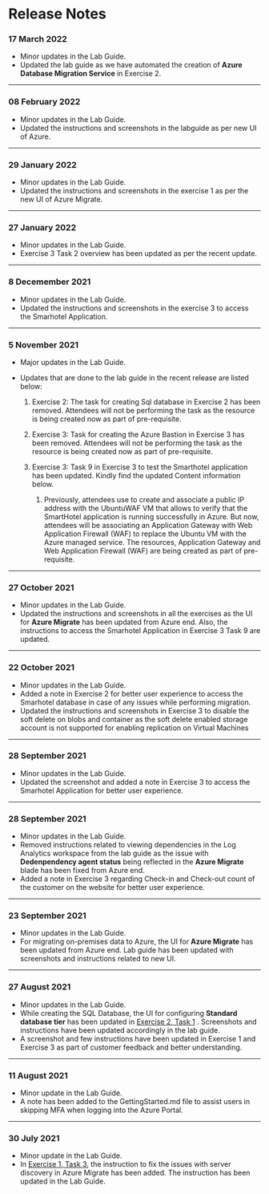 # Release Notes

### 17 March 2022

  - Minor updates in the Lab Guide.
  - Updated the lab guide as we have automated the creation of **Azure Database Migration Service** in Exercise 2.

-----------------

### 08 February 2022

  - Minor updates in the Lab Guide.
  - Updated the instructions and screenshots in the labguide as per new UI of Azure.

-----------------

### 29 January 2022

  - Minor updates in the Lab Guide.
  - Updated the instructions and screenshots in the exercise 1 as per the new UI of Azure Migrate.

-----------------

### 27 January 2022

  - Minor updates in the Lab Guide.
  - Exercise 3 Task 2 overview has been updated as per the recent update.

-----------------

### 8 Decemember 2021

  - Minor updates in the Lab Guide.
  - Updated the instructions and screenshots in the exercise 3 to access the Smarhotel Application.

-----------------

### 5 November 2021

  - Major updates in the Lab Guide.
  - Updates that are done to the lab guide in the recent release are listed below:
  
      1.	Exercise 2: The task for creating Sql database in Exercise 2 has been removed. Attendees will not be performing the task as the resource is being created now as part of pre-requisite.

      2.	Exercise 3: Task for creating the Azure Bastion in Exercise 3 has been removed. Attendees will not be performing the task as the resource is being created now as part of pre-requisite.

      3.	Exercise 3: Task 9 in Exercise 3 to test the Smarthotel application has been updated. Kindly find the updated Content information below.

               1. Previously, attendees use to create and associate a public IP address with the UbuntuWAF VM that allows to verify that the SmartHotel application is running successfully in Azure. But now, attendees will be associating an Application Gateway with Web Application Firewall (WAF) to replace the Ubuntu VM with the Azure managed service. The resources, Application Gateway and Web Application Firewall (WAF) are being created as part of pre-requisite.

-----------------

### 27 October 2021

  - Minor updates in the Lab Guide.
  - Updated the instructions and screenshots in all the exercises as the UI for **Azure Migrate** has been updated from Azure end. Also, the instructions to access the Smarhotel Application in Exercise 3 Task 9 are updated.
-----------------

### 22 October 2021

  - Minor updates in the Lab Guide.
  -  Added a note in Exercise 2  for better user experience to access the Smarhotel database in case of any issues while performing migration.
  - Updated the instructions and screenshots in Exercise 3 to disable the soft delete on blobs and container as the soft delete enabled storage account is not supported for enabling replication on Virtual Machines
-----------------

### 28 September 2021

  - Minor updates in the Lab Guide.
  - Updated the screenshot and added a note in Exercise 3 to access the Smarhotel Application for better user experience.
-----------------

### 28 September 2021

  - Minor updates in the Lab Guide.
  - Removed instructions related to viewing dependencies in the Log Analytics workspace from the lab guide as the issue with **Dedenpendency agent status** being reflected in the **Azure Migrate** blade has been fixed from Azure end.
  - Added a note in Exercise 3 regarding Check-in and Check-out count of the customer on the website for better user experience.
-----------------

### 23 September 2021
  - Minor updates in the Lab Guide.
  - For migrating on-premises data to Azure, the UI for **Azure Migrate** has been updated from Azure end. Lab guide has been updated with screenshots and instructions related to new UI.
-----------------

### 27 August 2021
  - Minor updates in the Lab Guide.
  - While creating the SQL Database, the UI for configuring  **Standard database tier** has been updated in [Exercise 2, Task 1](https://github.com/CloudLabs-MCW/MCW-Line-of-business-application-migration/blob/snapshot/Hands-on%20lab/HOL%20step-by%20step%20-%20Line-of-business%20application%20migration_07.md) . Screenshots and instructions have been updated accordingly in the lab guide.
  - A screenshot and few instructions have been updated in Exercise 1 and Exercise 3 as part of customer feedback and better understanding.

----------------

### 11 August 2021
  - Minor update in the Lab Guide.
  - A note has been added to the GettingStarted.md file to assist users in skipping MFA when logging into the Azure Portal.
  
------------------

### 30 July 2021
  - Minor update in the Lab Guide.
  - In [Exercise 1, Task 3](https://github.com/CloudLabs-MCW/MCW-Line-of-business-application-migration/blob/prod/Hands-on%20lab/HOL%20step-by%20step%20-%20Line-of-business%20application%20migration_06.md), the  instruction to fix the issues with server discovery in Azure Migrate has been added. The instruction has been updated in the Lab Guide.
